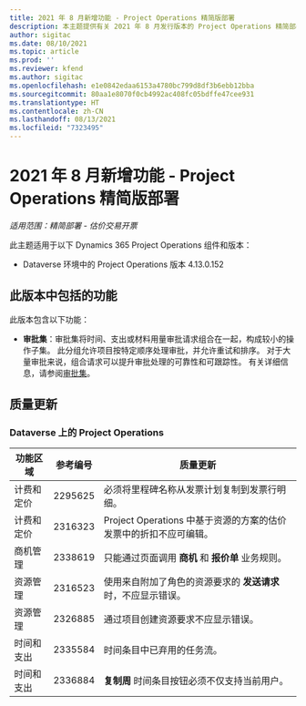 ```yaml
---
title: 2021 年 8 月新增功能 - Project Operations 精简版部署
description: 本主题提供有关 2021 年 8 月发行版本的 Project Operations 精简部署中提供的质量更新的信息。
author: sigitac
ms.date: 08/10/2021
ms.topic: article
ms.prod: ''
ms.reviewer: kfend
ms.author: sigitac
ms.openlocfilehash: e1e0842edaa6153a4780bc799d8df3b6ebb12bba
ms.sourcegitcommit: 80aa1e8070f0cb4992ac408fc05bdffe47cee931
ms.translationtype: HT
ms.contentlocale: zh-CN
ms.lasthandoff: 08/13/2021
ms.locfileid: "7323495"
---
```

# <a name="whats-new-august-2021---project-operations-lite-deployment"></a>2021 年 8 月新增功能 - Project Operations 精简版部署

_适用范围：精简部署 - 估价交易开票_

此主题适用于以下 Dynamics 365 Project Operations 组件和版本：

  - Dataverse 环境中的 Project Operations 版本 4.13.0.152

## <a name="features-included-in-this-release"></a>此版本中包括的功能

此版本包含以下功能：

- **审批集**：审批集将时间、支出或材料用量审批请求组合在一起，构成较小的操作子集。 此分组允许项目按特定顺序处理审批，并允许重试和排序。 对于大量审批来说，组合请求可以提升审批处理的可靠性和可跟踪性。 有关详细信息，请参阅[审批集](../../approvals/approval-sets.md)。

## <a name="quality-updates"></a>质量更新

### <a name="project-operations-on-dataverse"></a>Dataverse 上的 Project Operations

| **功能区域** | **参考编号** | **质量更新** |
| --- | --- | --- |
| 计费和定价 | 2295625 | 必须将里程碑名称从发票计划复制到发票行明细。 |
| 计费和定价 | 2316323 | Project Operations 中基于资源的方案的估价发票中的折扣不应可编辑。 |
|   商机管理 | 2338619 | 只能通过页面调用 **商机** 和 **报价单** 业务规则。 |
| 资源管理 | 2316523 | 使用来自附加了角色的资源要求的 **发送请求** 时，不应显示错误。 |
| 资源管理 | 2326885 | 通过项目创建资源要求不应显示错误。 |
| 时间和支出 | 2335584 | 时间条目中已弃用的任务流。 |
| 时间和支出 | 2336884 | **复制周** 时间条目按钮必须不仅支持当前用户。 |
